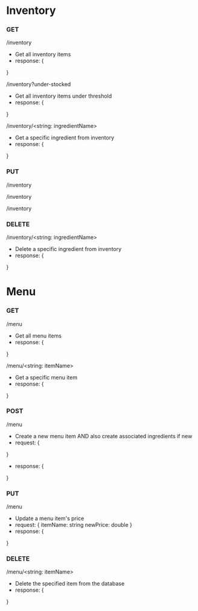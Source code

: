 # Inventory

### GET

/inventory
- Get all inventory items
- response: {

}

/inventory?under-stocked
- Get all inventory items under threshold
- response: {

}

/inventory/<string: ingredientName>
- Get a specific ingredient from inventory
- response: {

}

### PUT

/inventory

/inventory

/inventory

### DELETE

/inventory/<string: ingredientName>
- Delete a specific ingredient from inventory
- response: {

}

# Menu

### GET

/menu
- Get all menu items
- response: {
    
}

/menu/<string: itemName>
- Get a specific menu item
- response: {
    
}

### POST

/menu
- Create a new menu item AND also create associated ingredients if new
- request: {

}
- response: {

}

### PUT

/menu
- Update a menu item's price
- request: {
    itemName: string
    newPrice: double
}
- response: {

}

### DELETE

/menu/<string: itemName>
- Delete the specified item from the database
- response: {

}